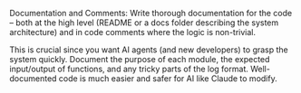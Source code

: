 Documentation and Comments: Write thorough documentation for the code – both at the high level (README or a docs folder describing the system architecture) and in code comments where the logic is non-trivial. 

This is crucial since you want AI agents (and new developers) to grasp the system quickly. Document the purpose of each module, the expected input/output of functions, and any tricky parts of the log format. Well-documented code is much easier and safer for AI like Claude to modify.